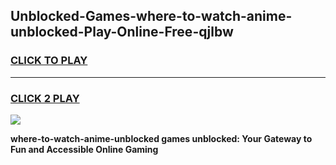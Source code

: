 
## Unblocked-Games-where-to-watch-anime-unblocked-Play-Online-Free-qjlbw
<h3>
<a href="https://premium76.site?title=where-to-watch-anime-unblocked&ref=26A">CLICK TO PLAY</a></h3>
<hr>

<h3>
<a href="https://premium76.site?title=where-to-watch-anime-unblocked&ref=26A">CLICK 2 PLAY</a>
  
</h3>

<a href="https://premium76.site?title=where-to-watch-anime-unblocked&ref=26A"><img src="https://clearcache.store/games.png"></a>


**where-to-watch-anime-unblocked games unblocked: Your Gateway to Fun and Accessible Online Gaming**
